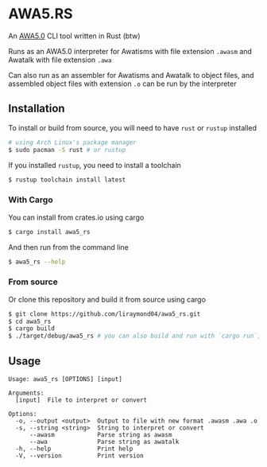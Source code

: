 # AWA5.RS

An [AWA5.0](https://github.com/TempTempai/AWA5.0) CLI tool written in Rust (btw)

Runs as an AWA5.0 interpreter for Awatisms with file extension `.awasm` and Awatalk with file extension `.awa`

Can also run as an assembler for Awatisms and Awatalk to object files, and assembled object files with extension `.o` can be run by the interpreter

## Installation

To install or build from source, you will need to have `rust` or `rustup` installed

```bash
# using Arch Linux's package manager
$ sudo pacman -S rust # or rustup
```

If you installed `rustup`, you need to install a toolchain

```bash
$ rustup toolchain install latest
```

### With Cargo

You can install from crates.io using cargo

```bash
$ cargo install awa5_rs
```

And then run from the command line

```bash
$ awa5_rs --help
```

### From source

Or clone this repository and build it from source using cargo

```bash
$ git clone https://github.com/liraymond04/awa5_rs.git
$ cd awa5_rs
$ cargo build
$ ./target/debug/awa5_rs # you can also build and run with `cargo run`, and you can pass flags with `cargo run -- --help` for example
```

## Usage

```
Usage: awa5_rs [OPTIONS] [input]

Arguments:
  [input]  File to interpret or convert

Options:
  -o, --output <output>  Output to file with new format .awasm .awa .o
  -s, --string <string>  String to interpret or convert
      --awasm            Parse string as awasm
      --awa              Parse string as awatalk
  -h, --help             Print help
  -V, --version          Print version
```
